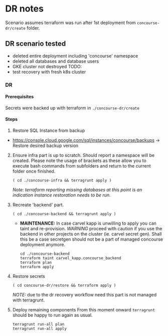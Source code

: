 # DR notes

Scenario assumes terraform was run after 1st deployment from `concourse-dr/create` folder. 

## DR scenario tested

* deleted entire deployment including 'concourse' namespace
* deleted all databases and database users
* GKE cluster not destroyed
TODO:
* test recovery with fresh k8s cluster

### DR
#### Prerequisites
Secrets were backed up with terraform in `./concourse-dr/create`

#### Steps
1. Restore SQL Instance from backup
* https://console.cloud.google.com/sql/instances/concourse/backups -> Restore desired backup version

2. Ensure infra part is up to scratch. Should report a namespace will be created.
Please note the usage of brackets as these allow you to execute bash commands from subfolders and return to the current folder once finished.
    ```
    ( cd ./concourse-infra && terragrunt apply )
    ```
    *Note: terraform reporting missing databases at this point is an indication instance restoration needs to be run.*

2. Recreate 'backend' part.
    ```
    ( cd ./concourse-backend && terragrunt apply )
    ```

    * **MAINTENANCE:** In case carvel kapp is unwilling to apply you can taint and re-provision. 
      _WARNING_ proceed with caution if you use the backend in other projects on the cluster (ie. carvel secret gen). Shall this be a case secretgen should not be a part of managed concourse deployment anymore.
      ```
      cd ./concourse-backend
      terraform taint carvel_kapp.concourse_backend
      terraform plan
      terraform apply
      ```

4. Restore secrets
   ```
   ( cd concourse-dr/restore && terraform apply )
   ```
   *NOTE:* due to the dr recovery workflow need this part is not managed with terragrunt.

5. Deploy remaining components
From this moment onward `terragrunt` should be happy to run again as usual.
    ```
    terragrunt run-all plan
    terragrunt run-all apply
    ```
  

